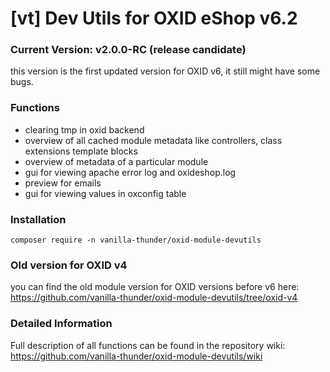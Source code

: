 # [vt] Dev Utils for OXID eShop v6.2

### Current Version: v2.0.0-RC (release candidate)
this version is the first updated version for OXID v6, it still might have some bugs.

### Functions
+ clearing tmp in oxid backend
+ overview of all cached module metadata like controllers, class extensions template blocks
+ overview of metadata of a particular module
+ gui for viewing apache error log and oxideshop.log
+ preview for emails
+ gui for viewing values in oxconfig table

### Installation
`composer require -n vanilla-thunder/oxid-module-devutils`

### Old version for OXID v4 
you can find the old module version for OXID versions before v6 here:  
https://github.com/vanilla-thunder/oxid-module-devutils/tree/oxid-v4

### Detailed Information
Full description of all functions can be found in the repository wiki:  
https://github.com/vanilla-thunder/oxid-module-devutils/wiki